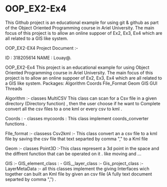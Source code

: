 # OOP_EX2-Ex4
This Github project is an educational example for using git & github as part of the Object Oriented Programming course in Ariel University. The main focus of this project is to allow an online suppoer of Ex2, Ex3, Ex4 which are all related to a GIS like system.

OOP_EX2-EX4 Project Document :-

ID : 318205614
NAME : Louay@.

OOP_EX2-Ex4
This  project is an educational example for using Object Oriented Programming course in Ariel University. The main focus of this project is to allow an online suppoer of Ex2, Ex3, Ex4 which are all related to a GIS like system.
Packages:
Algorithm
Coords
File_Format
Geom
GIS
GUI
Threads

Algorithm :- classes
MultiCSV
This class can scan for a Csv file in a given directory (Directory function) , then the user choose if he want to Complete convert all the csv files to a one kml or every csv to kml .

Coords : - classes
mycoords : This class implement coords_converter functions .

FIle_format :- classess
Csv2kml :- This class convert an a csv file to a kml file by saving the csv file that text separted by comma "," to a Kml file

Geom :- classes
Point3D :-This class represent a 3d point in the space and the diffrent function that can be operated on it . like moving and ...

GIS :- 
GIS_element_class : -
GIS__layer_class :- 
Gis_project_class :- 
LayerMetaData :- 
all this classes implement the giving Interfaces wich together can built an Kml file by given an csv file (A fully text document separted by comma ",") . 

